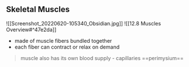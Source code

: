 ## Skeletal Muscles
![[Screenshot_20220620-105340_Obsidian.jpg]]
![[12.8 Muscles Overview#^47e2da]]
- made of muscle fibers bundled together
- each fiber can contract or relax on demand
> muscle also has its own blood supply - capillaries
> ==perimysium==

